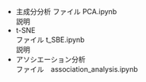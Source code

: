 * 主成分分析
ファイル PCA.ipynb  
説明  
* t-SNE  
ファイル t_SBE.ipynb  
説明
* アソシエーション分析  
ファイル　association_analysis.ipynb
